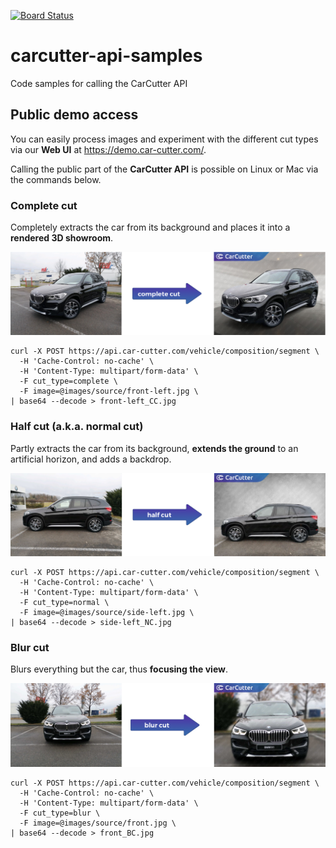 [![Board Status](https://micardo.visualstudio.com/39917c9c-3518-4cad-b4a6-20d999411c53/f4ec0612-87da-4b03-8d7f-e17189e82039/_apis/work/boardbadge/533f1421-3bbe-49fc-9786-97f2ff312c5a)](https://micardo.visualstudio.com/39917c9c-3518-4cad-b4a6-20d999411c53/_boards/board/t/f4ec0612-87da-4b03-8d7f-e17189e82039/Microsoft.RequirementCategory)
# carcutter-api-samples
Code samples for calling the CarCutter API

## Public demo access

You can easily process images and experiment with the different cut types via our **Web UI** at https://demo.car-cutter.com/.

Calling the public part of the **CarCutter API** is possible on Linux or Mac via the commands below.

### Complete cut

Completely extracts the car from its background and places it into a **rendered 3D showroom**.

![complete cut](images/illustration/complete-cut.png)

```
curl -X POST https://api.car-cutter.com/vehicle/composition/segment \
  -H 'Cache-Control: no-cache' \
  -H 'Content-Type: multipart/form-data' \
  -F cut_type=complete \
  -F image=@images/source/front-left.jpg \
| base64 --decode > front-left_CC.jpg
```

### Half cut (a.k.a. normal cut)

Partly extracts the car from its background, **extends the ground** to an artificial horizon, and adds a backdrop.

![half cut](images/illustration/half-cut.png)

```
curl -X POST https://api.car-cutter.com/vehicle/composition/segment \
  -H 'Cache-Control: no-cache' \
  -H 'Content-Type: multipart/form-data' \
  -F cut_type=normal \
  -F image=@images/source/side-left.jpg \
| base64 --decode > side-left_NC.jpg
```


### Blur cut

Blurs everything but the car, thus **focusing the view**.

![blur cut](images/illustration/blur-cut.png)

```
curl -X POST https://api.car-cutter.com/vehicle/composition/segment \
  -H 'Cache-Control: no-cache' \
  -H 'Content-Type: multipart/form-data' \
  -F cut_type=blur \
  -F image=@images/source/front.jpg \
| base64 --decode > front_BC.jpg
```
